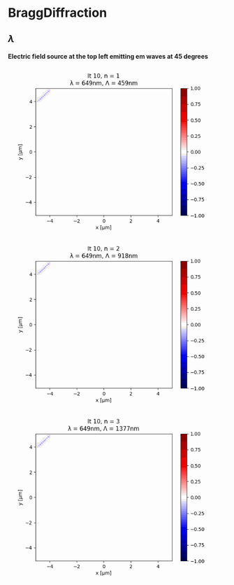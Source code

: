 # BraggDiffraction

## $\lambda$

#### Electric field source at the top left emitting em waves at 45 degrees

![](./Results/1n1.gif)

![](./Results/1n2.gif)

![](./Results/1n3.gif)
